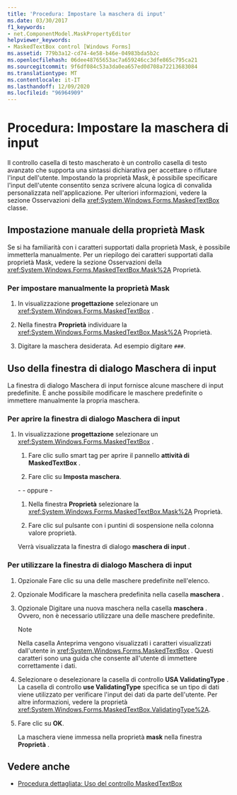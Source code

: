 ```yaml
---
title: 'Procedura: Impostare la maschera di input'
ms.date: 03/30/2017
f1_keywords:
- net.ComponentModel.MaskPropertyEditor
helpviewer_keywords:
- MaskedTextBox control [Windows Forms]
ms.assetid: 779b3a12-cd74-4e58-b46e-04983bda5b2c
ms.openlocfilehash: 06dee48765653ac7a659246cc3dfe865c795ca21
ms.sourcegitcommit: 9f6df084c53a3da0ea657ed0d708a72213683084
ms.translationtype: MT
ms.contentlocale: it-IT
ms.lasthandoff: 12/09/2020
ms.locfileid: "96964909"
---
```

# <a name="how-to-set-the-input-mask"></a>Procedura: Impostare la maschera di input
Il controllo casella di testo mascherato è un controllo casella di testo avanzato che supporta una sintassi dichiarativa per accettare o rifiutare l'input dell'utente. Impostando la proprietà Mask, è possibile specificare l'input dell'utente consentito senza scrivere alcuna logica di convalida personalizzata nell'applicazione. Per ulteriori informazioni, vedere la sezione Osservazioni della <xref:System.Windows.Forms.MaskedTextBox> classe.  
  
## <a name="setting-the-mask-property-manually"></a>Impostazione manuale della proprietà Mask  
 Se si ha familiarità con i caratteri supportati dalla proprietà Mask, è possibile immetterla manualmente. Per un riepilogo dei caratteri supportati dalla proprietà Mask, vedere la sezione Osservazioni della <xref:System.Windows.Forms.MaskedTextBox.Mask%2A> Proprietà.  
  
### <a name="to-set-the-mask-property-manually"></a>Per impostare manualmente la proprietà Mask  
  
1. In visualizzazione **progettazione** selezionare un <xref:System.Windows.Forms.MaskedTextBox> .  
  
2. Nella finestra **Proprietà** individuare la <xref:System.Windows.Forms.MaskedTextBox.Mask%2A> Proprietà.  
  
3. Digitare la maschera desiderata. Ad esempio digitare `###`.  
  
## <a name="using-the-input-mask-dialog-box"></a>Uso della finestra di dialogo Maschera di input  
 La finestra di dialogo Maschera di input fornisce alcune maschere di input predefinite. È anche possibile modificare le maschere predefinite o immettere manualmente la propria maschera.  
  
### <a name="to-open-the-input-mask-dialog-box"></a>Per aprire la finestra di dialogo Maschera di input  
  
1. In visualizzazione **progettazione** selezionare un <xref:System.Windows.Forms.MaskedTextBox> .  
  
    1. Fare clic sullo smart tag per aprire il pannello **attività di MaskedTextBox** .  
  
    2. Fare clic su **Imposta maschera**.  
  
     \- - oppure -  
  
    1. Nella finestra **Proprietà** selezionare la <xref:System.Windows.Forms.MaskedTextBox.Mask%2A> Proprietà.  
  
    2. Fare clic sul pulsante con i puntini di sospensione nella colonna valore proprietà.  
  
     Verrà visualizzata la finestra di dialogo **maschera di input** .  
  
### <a name="to-use-the-input-mask-dialog-box"></a>Per utilizzare la finestra di dialogo Maschera di input  
  
1. Opzionale Fare clic su una delle maschere predefinite nell'elenco.  
  
2. Opzionale Modificare la maschera predefinita nella casella **maschera** .  
  
3. Opzionale Digitare una nuova maschera nella casella **maschera** . Ovvero, non è necessario utilizzare una delle maschere predefinite.  
  
    > [!NOTE]
    > Nella casella Anteprima vengono visualizzati i caratteri visualizzati dall'utente in <xref:System.Windows.Forms.MaskedTextBox> . Questi caratteri sono una guida che consente all'utente di immettere correttamente i dati.  
  
4. Selezionare o deselezionare la casella di controllo **USA ValidatingType** . La casella di controllo **use ValidatingType** specifica se un tipo di dati viene utilizzato per verificare l'input dei dati da parte dell'utente. Per altre informazioni, vedere la proprietà <xref:System.Windows.Forms.MaskedTextBox.ValidatingType%2A>.  
  
5. Fare clic su **OK**.  
  
     La maschera viene immessa nella proprietà **mask** nella finestra **Proprietà** .  
  
## <a name="see-also"></a>Vedere anche

- [Procedura dettagliata: Uso del controllo MaskedTextBox](walkthrough-working-with-the-maskedtextbox-control.md)
